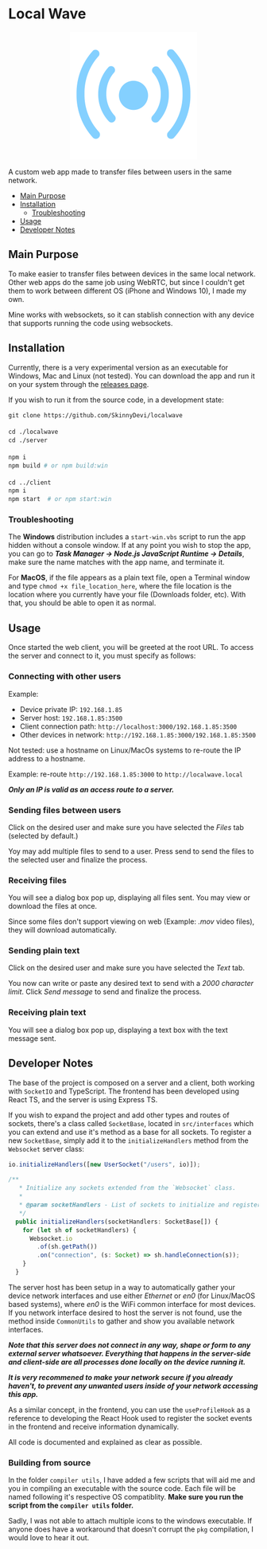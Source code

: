 # Local Wave

<div align="center">
	<img src="https://raw.githubusercontent.com/SkinnyDevi/localwave/master/client/public/logo.svg" alt="Localwave Logo" width="256" height="256" />
</div>


A custom web app made to transfer files between users in the same network.

- [Main Purpose](#main-purpose)
- [Installation](#installation)
	- [Troubleshooting](#troubleshooting)
- [Usage](#usage)
- [Developer Notes](#developer-notes)

## Main Purpose
To make easier to transfer files between devices in the same local network. Other web apps do the same job using WebRTC, but since
I couldn't get them to work between different OS (iPhone and Windows 10), I made my own.

Mine works with websockets, so it can stablish connection with any device that supports running the code using websockets.

## Installation
Currently, there is a very experimental version as an executable for Windows, Mac and Linux (not tested). You can download the app and run it on your system through the [releases page](https://github.com/SkinnyDevi/localwave/releases).

If you wish to run it from the source code, in a development state:
```dockerfile
git clone https://github.com/SkinnyDevi/localwave

cd ./localwave
cd ./server

npm i 
npm build # or npm build:win

cd ../client
npm i
npm start  # or npm start:win
```

### Troubleshooting
The **Windows** distribution includes a ```start-win.vbs``` script to run the app hidden without a console window. If at any point you wish to stop the app, you can go to ***Task Manager -> Node.js JavaScript Runtime -> Details***, make sure the name matches with the app name, and terminate it.

For **MacOS**, if the file appears as a plain text file, open a Terminal window and type ```chmod +x file_location_here```, where the file location is the location where you currently have your file (Downloads folder, etc). With that, you should be able to open it as normal.

## Usage
Once started the web client, you will be greeted at the root URL. To access the server and connect to it, you must specify as follows:

### Connecting with other users

Example: 
- Device private IP: ```192.168.1.85```
- Server host: ```192.168.1.85:3500```
- Client connection path: ```http://localhost:3000/192.168.1.85:3500```
- Other devices in network: ```http://192.168.1.85:3000/192.168.1.85:3500```

Not tested: use a hostname on Linux/MacOs systems to re-route the IP address to a hostname.

Example: re-route ```http://192.168.1.85:3000``` to ```http://localwave.local```

***Only an IP is valid as an access route to a server.***

### Sending files between users
Click on the desired user and make sure you have selected the *Files* tab (selected by default.) 

Yoy may add multiple files to send to a user. Press send to send the files to the selected user and finalize the process.

### Receiving files
You will see a dialog box pop up, displaying all files sent. You may view or download the files at once.

Since some files don't support viewing on web (Example: *.mov* video files), they will download automatically.

### Sending plain text
Click on the desired user and make sure you have selected the *Text* tab.

You now can write or paste any desired text to send with a *2000 character limit*. Click *Send message* to send and finalize the process.

### Receiving plain text
You will see a dialog box pop up, displaying a text box with the text message sent.

## Developer Notes
The base of the project is composed on a server and a client, both working with ```SocketIO``` and TypeScript. The frontend has been developed using React TS, and the server is using Express TS.

If you wish to expand the project and add other types and routes of sockets, there's a class called ```SocketBase```, located in ```src/interfaces``` which you can extend and use it's method as a base for all sockets. To register a new ```SocketBase```, simply add it to the ```initializeHandlers``` method from the ```Websocket``` server class:

```ts
io.initializeHandlers([new UserSocket("/users", io)]);
```

```ts
/**
   * Initialize any sockets extended from the `Websocket` class.
   *
   * @param socketHandlers - List of sockets to initialize and register.
   */
  public initializeHandlers(socketHandlers: SocketBase[]) {
    for (let sh of socketHandlers) {
      Websocket.io
        .of(sh.getPath())
        .on("connection", (s: Socket) => sh.handleConnection(s));
    }
  }
```

The server host has been setup in a way to automatically gather your device network interfaces and use either *Ethernet* or *en0* (for Linux/MacOS based systems), where *en0* is the WiFi common interface for most devices. If you network interface desired to host the server is not found, use the method inside ```CommonUtils``` to gather and show you available network interfaces.


***Note that this server does not connect in any way, shape or form to any external server whatsoever. Everything that happens in the server-side and client-side are all processes done locally on the device running it.***

***It is very recommened to make your network secure if you already haven't, to prevent any unwanted users inside of your network accessing this app.***

As a similar concept, in the frontend, you can use the ```useProfileHook``` as a reference to developing the React Hook used to register the socket events in the frontend and receive information dynamically.

All code is documented and explained as clear as possible.

### Building from source
In the folder ```compiler utils```, I have added a few scripts that will aid me and you in compiling an executable with the source code. Each file will be named following it's respective OS compatiblity. **Make sure you run the script from the ```compiler utils``` folder.**

Sadly, I was not able to attach multiple icons to the windows executable. If anyone does have a workaround that doesn't corrupt the ```pkg``` compilation, I would love to hear it out.
